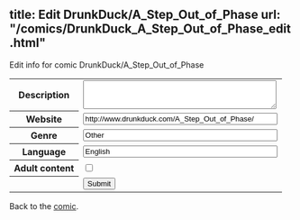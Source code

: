 title: Edit DrunkDuck/A_Step_Out_of_Phase
url: "/comics/DrunkDuck_A_Step_Out_of_Phase_edit.html"
---
Edit info for comic DrunkDuck/A_Step_Out_of_Phase

<form name="comic" action="http://gaepostmail.appspot.com/comic/" method="post">
<table class="comicinfo">
<tr>
<th>Description</th><td><textarea name="description" cols="40" rows="3"></textarea></td>
</tr>
<tr>
<th>Website</th><td><input type="text" name="url" value="http://www.drunkduck.com/A_Step_Out_of_Phase/" size="40"/></td>
</tr>
<tr>
<th>Genre</th><td><input type="text" name="genre" value="Other" size="40"/></td>
</tr>
<tr>
<th>Language</th><td><input type="text" name="language" value="English" size="40"/></td>
</tr>
<tr>
<th>Adult content</th><td><input type="checkbox" name="adult" value="adult" /></td>
</tr>
<tr>
<th></th><td>
<input type="hidden" name="comic" value="DrunkDuck_A_Step_Out_of_Phase" />
<input type="submit" name="submit" value="Submit" />
</td>
</tr>
</table>
</form>

Back to the [comic](DrunkDuck_A_Step_Out_of_Phase.html).

